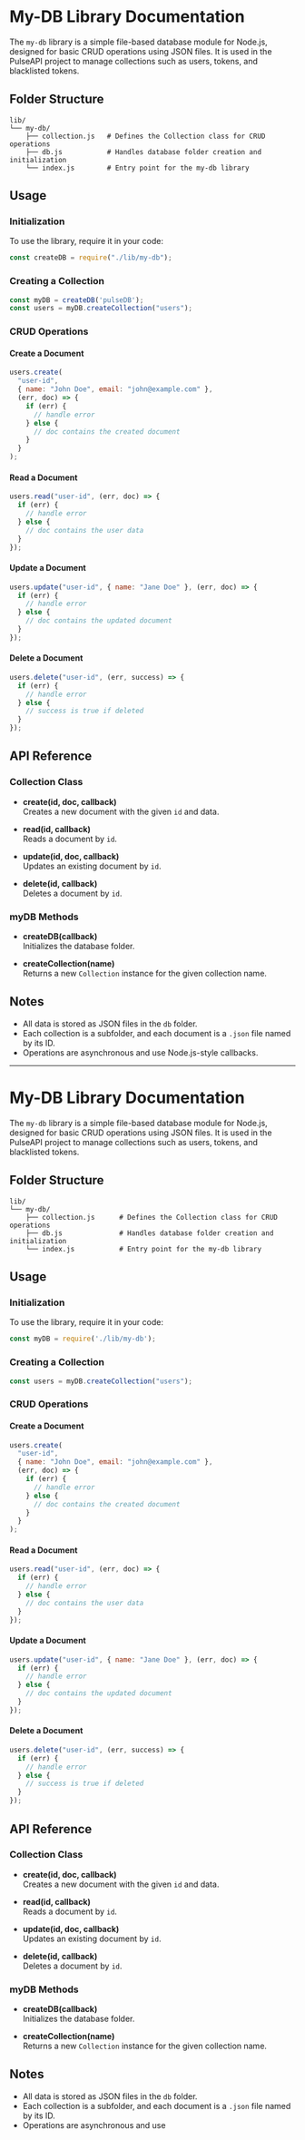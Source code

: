 # My-DB Library Documentation

The `my-db` library is a simple file-based database module for Node.js, designed for basic CRUD operations using JSON files. It is used in the PulseAPI project to manage collections such as users, tokens, and blacklisted tokens.

## Folder Structure

```
lib/
└── my-db/
    ├── collection.js   # Defines the Collection class for CRUD operations
    ├── db.js           # Handles database folder creation and initialization
    └── index.js        # Entry point for the my-db library
```

## Usage

### Initialization

To use the library, require it in your code:

```javascript
const createDB = require("./lib/my-db");
```

### Creating a Collection

```javascript
const myDB = createDB('pulseDB');
const users = myDB.createCollection("users");
```

### CRUD Operations

#### Create a Document

```javascript
users.create(
  "user-id",
  { name: "John Doe", email: "john@example.com" },
  (err, doc) => {
    if (err) {
      // handle error
    } else {
      // doc contains the created document
    }
  }
);
```

#### Read a Document

```javascript
users.read("user-id", (err, doc) => {
  if (err) {
    // handle error
  } else {
    // doc contains the user data
  }
});
```

#### Update a Document

```javascript
users.update("user-id", { name: "Jane Doe" }, (err, doc) => {
  if (err) {
    // handle error
  } else {
    // doc contains the updated document
  }
});
```

#### Delete a Document

```javascript
users.delete("user-id", (err, success) => {
  if (err) {
    // handle error
  } else {
    // success is true if deleted
  }
});
```

## API Reference

### Collection Class

- **create(id, doc, callback)**  
  Creates a new document with the given `id` and data.

- **read(id, callback)**  
  Reads a document by `id`.

- **update(id, doc, callback)**  
  Updates an existing document by `id`.

- **delete(id, callback)**  
  Deletes a document by `id`.

### myDB Methods

- **createDB(callback)**  
  Initializes the database folder.

- **createCollection(name)**  
  Returns a new `Collection` instance for the given collection name.

## Notes

- All data is stored as JSON files in the `db` folder.
- Each collection is a subfolder, and each document is a `.json` file named by its ID.
- Operations are asynchronous and use Node.js-style callbacks.

---

# My-DB Library Documentation

The `my-db` library is a simple file-based database module for Node.js, designed for basic CRUD operations using JSON files. It is used in the PulseAPI project to manage collections such as users, tokens, and blacklisted tokens.

## Folder Structure

```
lib/
└── my-db/
    ├── collection.js      # Defines the Collection class for CRUD operations
    ├── db.js              # Handles database folder creation and initialization
    └── index.js           # Entry point for the my-db library

```

## Usage

### Initialization

To use the library, require it in your code:

```jsx
const myDB = require('./lib/my-db');
```

### Creating a Collection

```jsx
const users = myDB.createCollection("users");
```

### CRUD Operations

#### Create a Document

```jsx
users.create(
  "user-id",
  { name: "John Doe", email: "john@example.com" },
  (err, doc) => {
    if (err) {
      // handle error
    } else {
      // doc contains the created document
    }
  }
);
```

#### Read a Document

```javascript
users.read("user-id", (err, doc) => {
  if (err) {
    // handle error
  } else {
    // doc contains the user data
  }
});
```

#### Update a Document

```javascript
users.update("user-id", { name: "Jane Doe" }, (err, doc) => {
  if (err) {
    // handle error
  } else {
    // doc contains the updated document
  }
});
```

#### Delete a Document

```javascript
users.delete("user-id", (err, success) => {
  if (err) {
    // handle error
  } else {
    // success is true if deleted
  }
});
```

## API Reference

### Collection Class

- **create(id, doc, callback)**  
  Creates a new document with the given `id` and data.

- **read(id, callback)**  
  Reads a document by `id`.

- **update(id, doc, callback)**  
  Updates an existing document by `id`.

- **delete(id, callback)**  
  Deletes a document by `id`.

### myDB Methods

- **createDB(callback)**  
  Initializes the database folder.

- **createCollection(name)**  
  Returns a new `Collection` instance for the given collection name.

## Notes

- All data is stored as JSON files in the `db` folder.
- Each collection is a subfolder, and each document is a `.json` file named by its ID.
- Operations are asynchronous and use

